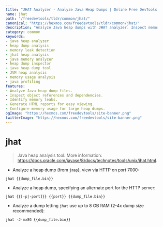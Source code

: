 ```yaml
---
title: "JHAT Analyzer - Analyze Java Heap Dumps | Online Free DevTools by Hexmos"
name: jhat
path: "/freedevtools/tldr/common/jhat/"
canonical: "https://hexmos.com/freedevtools/tldr/common/jhat/"
description: "Analyze Java heap dumps with JHAT analyzer. Inspect memory usage, identify leaks, and optimize performance. Free online tool, no registration required."
category: common
keywords:
- java heap analyzer
- heap dump analysis
- memory leak detection
- jhat heap analysis
- java memory analyzer
- heap dump inspector
- java heap dump tool
- JVM heap analysis
- memory usage analysis
- java profiling
features:
- Analyze Java heap dump files.
- Inspect object references and dependencies.
- Identify memory leaks.
- Generate HTML reports for easy viewing.
- Configure memory usage for large heap dumps.
ogImage: "https://hexmos.com/freedevtools/site-banner.png"
twitterImage: "https://hexmos.com/freedevtools/site-banner.png"
---
```


# jhat

> Java heap analysis tool.
> More information: <https://docs.oracle.com/javase/8/docs/technotes/tools/unix/jhat.html>.

- Analyze a heap dump (from `jmap`), view via HTTP on port 7000:

`jhat {{dump_file.bin}}`

- Analyze a heap dump, specifying an alternate port for the HTTP server:

`jhat {{[-p|-port]}} {{port}} {{dump_file.bin}}`

- Analyze a dump letting `jhat` use up to 8 GB RAM (2-4x dump size recommended):

`jhat -J-mx8G {{dump_file.bin}}`

